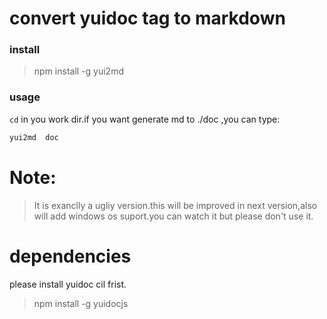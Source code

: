 # convert yuidoc tag to markdown

### install

> npm install -g yui2md

### usage

`cd` in you work dir.if you want generate md to ./doc ,you can type:

```sh
yui2md  doc
```


# Note:
> It is  exanclly a  ugliy version.this will be improved in next version,also will add windows os suport.you can watch it but please don't use it.

# dependencies

please install yuidoc cil frist.

> npm install -g yuidocjs
